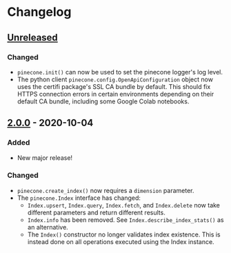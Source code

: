 # Changelog

## [Unreleased]

### Changed
- `pinecone.init()` can now be used to set the pinecone logger's log level.
- The python client `pinecone.config.OpenApiConfiguration` object now uses the certifi package's SSL CA bundle by default. This should fix HTTPS connection errors in certain environments depending on their default CA bundle, including some Google Colab notebooks. 

## [2.0.0] - 2020-10-04
### Added
- New major release!

### Changed
- `pinecone.create_index()` now requires a `dimension` parameter.
- The `pinecone.Index` interface has changed:
  - `Index.upsert`, `Index.query`, `Index.fetch`, and `Index.delete` now take different parameters and return different results.
  - `Index.info` has been removed. See `Index.describe_index_stats()` as an alternative.
  - The `Index()` constructor no longer validates index existence. This is instead done on all operations executed using the Index instance.


[Unreleased]: https://github.com/pinecone-io/pinecone-python-client/compare/v2.0.1...HEAD
[2.0.1]: https://github.com/pinecone-io/pinecone-python-client/compare/v2.0.0...v2.0.1
[2.0.0]: https://github.com/pinecone-io/pinecone-python-client/compare/v2.0.0...v2.0.1
